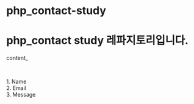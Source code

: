 # php_contact-study

<h1> php_contact study 레파지토리입니다. </h1>
<p> content_ </p> <br>
<p>1. Name <br> 2. Email <br> 3. Message </p>
